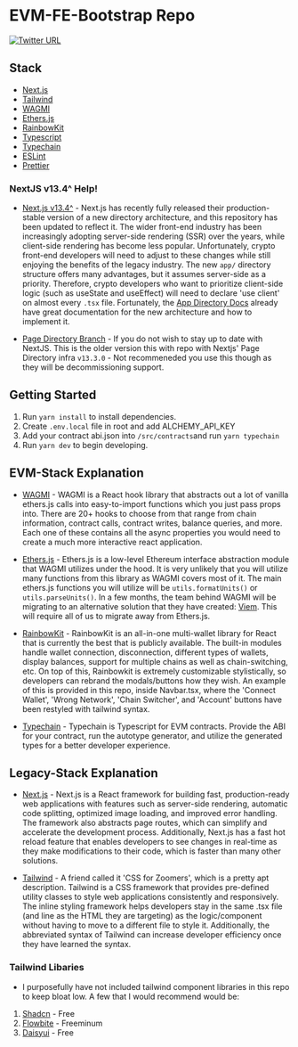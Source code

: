 # EVM-FE-Bootstrap Repo

[![Twitter URL](https://img.shields.io/twitter/url/https/twitter.com/seranged.svg?style=social&label=Follow%20%40seranged)](https://twitter.com/seranged)

## Stack

- [Next.js](https://github.com/vercel/next.js)
- [Tailwind](https://github.com/tailwindlabs/tailwindcss)
- [WAGMI](https://github.com/wagmi-dev/wagmi)
- [Ethers.js](https://github.com/ethers-io/ethers.js/)
- [RainbowKit](https://github.com/rainbow-me/rainbowkit)
- [Typescript](https://github.com/microsoft/TypeScript)
- [Typechain](https://github.com/ethereum-ts/TypeChain)
- [ESLint](https://github.com/eslint/eslint)
- [Prettier](https://github.com/prettier/prettier)

### NextJS v13.4^ Help!

- [Next.js v13.4^](https://nextjs.org/blog/next-13-4) - Next.js has recently fully released their production-stable version of a new directory architecture, and this repository has been updated to reflect it. The wider front-end industry has been increasingly adopting server-side rendering (SSR) over the years, while client-side rendering has become less popular. Unfortunately, crypto front-end developers will need to adjust to these changes while still enjoying the benefits of the legacy industry. The new `app/` directory structure offers many advantages, but it assumes server-side as a priority. Therefore, crypto developers who want to prioritize client-side logic (such as useState and useEffect) will need to declare 'use client' on almost every `.tsx` file. Fortunately, the [App Directory Docs](https://nextjs.org/docs/app/building-your-application/routing) already have great documentation for the new architecture and how to implement it.

- [Page Directory Branch](https://github.com/Seranged/EVM-FE-Bootstrap/tree/pages-dir) - If you do not wish to stay up to date with NextJS. This is the older version this with repo with Nextjs' Page Directory infra `v13.3.0` - Not recommeneded you use this though as they will be decommissioning support.

## Getting Started

1. Run `yarn install` to install dependencies.
2. Create `.env.local` file in root and add ALCHEMY_API_KEY
3. Add your contract abi.json into `/src/contracts`and run `yarn typechain`
4. Run `yarn dev` to begin developing.

## EVM-Stack Explanation

- [WAGMI](https://github.com/wagmi-dev/wagmi) - WAGMI is a React hook library that abstracts out a lot of vanilla ethers.js calls into easy-to-import functions which you just pass props into. There are 20+ hooks to choose from that range from chain information, contract calls, contract writes, balance queries, and more. Each one of these contains all the async properties you would need to create a much more interactive react application.

- [Ethers.js](https://github.com/ethers-io/ethers.js/) - Ethers.js is a low-level Ethereum interface abstraction module that WAGMI utilizes under the hood. It is very unlikely that you will utilize many functions from this library as WAGMI covers most of it. The main ethers.js functions you will utilize will be `utils.formatUnits()` or `utils.parseUnits()`. In a few months, the team behind WAGMI will be migrating to an alternative solution that they have created: [Viem](https://viem.sh/). This will require all of us to migrate away from Ethers.js.

- [RainbowKit](https://github.com/rainbow-me/rainbowkit) - RainbowKit is an all-in-one multi-wallet library for React that is currently the best that is publicly available. The built-in modules handle wallet connection, disconnection, different types of wallets, display balances, support for multiple chains as well as chain-switching, etc. On top of this, Rainbowkit is extremely customizable stylistically, so developers can rebrand the modals/buttons how they wish. An example of this is provided in this repo, inside Navbar.tsx, where the 'Connect Wallet', 'Wrong Network', 'Chain Switcher', and 'Account' buttons have been restyled with tailwind syntax.

- [Typechain](https://github.com/ethereum-ts/TypeChain) - Typechain is Typescript for EVM contracts. Provide the ABI for your contract, run the autotype generator, and utilize the generated types for a better developer experience.

## Legacy-Stack Explanation

- [Next.js](https://github.com/vercel/next.js) - Next.js is a React framework for building fast, production-ready web applications with features such as server-side rendering, automatic code splitting, optimized image loading, and improved error handling. The framework also abstracts page routes, which can simplify and accelerate the development process. Additionally, Next.js has a fast hot reload feature that enables developers to see changes in real-time as they make modifications to their code, which is faster than many other solutions.

- [Tailwind](https://github.com/tailwindlabs/tailwindcss) - A friend called it 'CSS for Zoomers', which is a pretty apt description. Tailwind is a CSS framework that provides pre-defined utility classes to style web applications consistently and responsively. The inline styling framework helps developers stay in the same .tsx file (and line as the HTML they are targeting) as the logic/component without having to move to a different file to style it. Additionally, the abbreviated syntax of Tailwind can increase developer efficiency once they have learned the syntax.

### Tailwind Libaries

- I purposefully have not included tailwind component libraries in this repo to keep bloat low. A few that I would recommend would be:

1. [Shadcn](https://ui.shadcn.com/) - Free
2. [Flowbite](https://flowbite.com/docs/getting-started/introduction/) - Freeminum
3. [Daisyui](https://daisyui.com/) - Free
